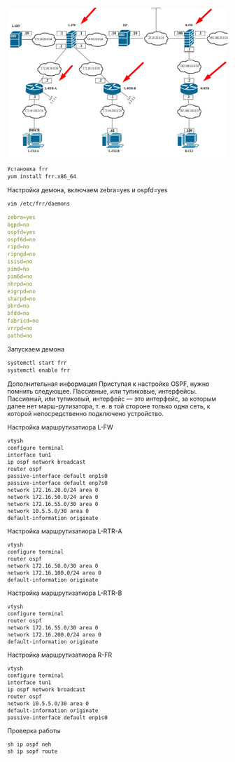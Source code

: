 ![Карта сети ](/ospf.png)
```bash
Установка frr
yum install frr.x86_64
```

Настройка демона, включаем zebra=yes и ospfd=yes
```bash
vim /etc/frr/daemons
```
```yaml
zebra=yes
bgpd=no
ospfd=yes
ospf6d=no
ripd=no
ripngd=no
isisd=no
pimd=no
pim6d=no
nhrpd=no
eigrpd=no
sharpd=no
pbrd=no
bfdd=no
fabricd=no
vrrpd=no
pathd=no
```

Запускаем демона
```bash
systemctl start frr
systemctl enable frr
```

Дополнительная информация
Приступая к настройке OSPF, нужно помнить следующее.
Пассивные, или тупиковые, интерфейсы.
Пассивный, или тупиковый, интерфейс — это интерфейс, за которым далее нет марш-рутизатора, т. е. в той стороне только одна сеть, к которой непосредственно подключено устройство.

Настройка маршрутизатиора L-FW
```console
vtysh
configure terminal
interface tun1
ip ospf network broadcast
router ospf
passive-interface default enp1s0
passive-interface default enp7s0
network 172.16.20.0/24 area 0
network 172.16.50.0/24 area 0
network 172.16.55.0/30 area 0
network 10.5.5.0/30 area 0
default-information originate 
```

Настройка маршрутизатиора L-RTR-A
```console
vtysh
configure terminal
router ospf
network 172.16.50.0/30 area 0
network 172.16.100.0/24 area 0
default-information originate
```

Настройка маршрутизатиора L-RTR-B
```console
vtysh
configure terminal
router ospf
network 172.16.55.0/30 area 0
network 172.16.200.0/24 area 0
default-information originate
```

Настройка маршрутизатиора R-FR
```console
vtysh
configure terminal
interface tun1
ip ospf network broadcast
router ospf
network 10.5.5.0/30 area 0
default-information originate
passive-interface default enp1s0
```

Проверка работы
```console
sh ip ospf neh
sh ip sopf route
```




















